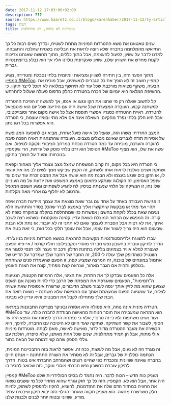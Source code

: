 ```yaml
---
date: 2017-11-12 17:03:00+02:00
description: ???
source: https://www.haaretz.co.il/blogs/karenhaber/2017-11-12/ty-article/0000017f-f8d8-d460-afff-fbfeff1c0001
tags: דעות
title: מוטרדות לא מתות, רק מתחלפות
---
```


שנים טאטאנו את נושא ההטרדות המיניות מתחת לשטיח, ובדרך נשים רבות כל כך התייאשו מהמלחמה בחברה שלא רוצה לראות את הבליטה בשטיח שהלכה והתגבהה. למדנו לדבר על שוויון, לפעול להעצמה, אבל בתוך כללים, מתוך תחושה שאנחנו צריכות לקנות מחדש את השוויון שלנו, שוויון שעקרונית נולדנו אליו אך הוא נבלע בדומיננטיות גברית. 

מתוך הפער הזה, בין חתירה לשוויון ומציאות יומיומית בלתי נסבלת ומטרידה, מגיע [קמפיין #MeToo](/news/world/america/2017-11-07/ty-article/.premium/0000017f-f156-dc28-a17f-fd772ca90000). קמפיין חשוב זה לא הופך את כל הגברים לנאשמים, אבל מוכיח את הבעיה, משקף מציאות מורכבת שכל עוד לא תיחשף במלואה לא תוכל לייצר תיקון. כי החשיפה המלאה היא יומיום של הכרה בהטרדה כחלק מדפוס פעולה שעלול להתרחש. 

קל לחשוב שאלה רק מי שחצו את הקו ונגעו או אנסו, אך למעשה זו הפיכת ההטרדה למשתנה קבוע. העובדה המצערת שכל אישה חיה עם הידיעה שכל יום הוא פוטנציאל להטרדה. ראיית ההטרדה כסנריו אפשרי תופסת אצל כל אישה מקום אחר וסובייקטיבי, אבל היא חלק בלתי נפרד מהקיום. השאלה אינה אם אלא מתי ובאיזו עוצמה, כי הטרדה היא אפשרות בכל רגע נתון. 

המצב החרדתי משהו הזה, שאצל כל אישה פועל אחרת, מביא גם לתופעה המטופשת של אסירות תודה לגברים שאינם מנצלים מצבים. העובדה שהתנהגות ראויה הפכה סיבה להוקרה והערכה, מוכיחה עד כמה הטרדה נוכחת במרחב הציבורי וזקוקה לטיפול. ואם הטיפול הוא זרם בלתי פוסק של עדויות, הרי שקמפיין #MeToo עשה את שלו, הוא מציף בנוכחותו ומעיד על הצורך בתיקון. 

כי הטרדה היא בכל מקום, זה קרוב המשפחה שניצל מצב ונצמד אליך מאחור וקפאת ושתקת ושנים נאלצת לראות אותו ולשתוק, זה הקצין שביקש ממך לשים לב מה את עושה לו, או הזקן בים שנגע בעצמו ולא הבנת מה הוא עושה אבל את המבט זכרת עוד שנים עד שנפל האסימון. זה הקולגה שנתקע פתאום באמצע המשפט ואת יודעת על מה העיניים שלו נחו, זו הנשיקה על הלחי שנענתה בניסיון לח להגיע לשפתיים ומגע השפם המגעיל והרטוב לא יחלוף גם אחרי מאה מקלחות. 

זו פגישת העבודה באחד על אחד עם גבר שאת מוצאת את עצמך מיידעת חברה איפה תהיי ועד מתי או מבקשת שיתקשרו אליך באמצע לברר שהכל בסדר והתחושה הלא נעימה שאת בכלל לוקחת בחשבון אפשרות כזו שמתחלפת בהקלה ובהוקרה כשזה לא קורה. זה המפגש עם הבחור המוצלח כשאת עדיין קטינה ומוקסמת וכשהוא רצה לשכב איתך, את לא רצית אבל הסברת לעצמך שאם לא תתני זה לא יעבוד. אז נתת ולא הבנת שבעצם הוא היה צריך לעצור את עצמו, אבל את עצמך תלקי בכל זאת, כי זאת בטח את. 

 עברו לתצוגת גלריהסטודנטיות מקשיבות להרצאה בנושא הטרדות מיניות בניו ג'רזי. הדרך לתיקון עוברת בחשבון נפש חברתי מוסרי ונוקבצילום: חוליו קורטז / אי-פיזו הפעם שעצרת למלא אוויר בצמיגים בלילה בתחנת הדלק ורכב זר נעצר ולכי תנסי לסגור את הוונטיל כשהדופק שלך עולה ל-200, זה החבר של החבר שלך שמדבר על הדייט של אתמול במונחים של בוכנה, זה המרצה שמציע קפה, זו הפעם שהעמדת פנים ששוחחת בטלפון ותהית אם הגבר מאחור, שנראה קצת מפחיד, קונה את הצגת האומץ. 

אלה כל הפעמים שבדקו לך את התחת, את הציצי, אלה הרמיזות הקטנות, הנגיעות ה"תמימות", הפעמים שאגרפת את המפתח של הרכב כדי להיות מוכנה אם האפס שצועק שהוא מת לזיין אותך ינסה לעבור משלב הדיבורים, שרשרת אינסופית שאת עשויה לצלוח, עד שמגיעה הפעם שמעמתת אותך עם המציאות שלא משתנה – כשאת רואה את הבת שלך מתחילה לקבל את המבטים והיא עדיין לא מבינה. 

הטרדה מינית אינה נוחה, היא פסולה והיא אסורה ובעיקר מצריכה התבוננות במראה. #MeToo הוא המראה שמעבירה את חוסר הנוחות מהאישה הבודדת לחברה כולה. עוד ועוד נשים משתפות ולא כי זה טרנדי, אלא כי נפתחה הדרך לפתוח את הפצע הזה עד הסוף, לשבור את קשר השתיקה. שתיקה שעד היום לא היטיבה עם החברה, להיפך, היא הכשירה את מעבר ההטרדה מדור לדור, מאישה לאישה, מאם לבתה. מוטרדות מיניות אולי מתות, אבל הן תמיד מתחלפות. שנים שכל אחת מאתנו, שלא סיפרה, הולכת עם צללי הספק שהם קווי דמותה של הבאה בתור.  

זה מגרד וזה לא נעים, אבל מה לעשות, ככה זה. אפשר לראות בזה התבכיינות המונית, הכתמה כוללנית של גברים, אבל זה לא מסתיר את השורה התחתונה – אנחנו חיים בחברה שאינה שוויונית ומכבדת כפי שהיינו רוצים ושהמרחב החברתי אינו בטוח. הדרך לתיקון עוברת בחשבון נפש חברתי מוסרי ונוקב, כזה שכואב להכיר בו. 

קמפיין #MeToo מעניק כוח חדש – הכוח לדבר. היה נחמד לו בסיס הסולידריות שלנו היה אחר, אבל הוא לא. הקמפיין הזה כל כך חזק וגורף שהוא מחזיר לכל מי ששנים נשאה את החוויה במחזור הדם שלה את ההזדמנות, להוציא, להקיז ולהפסיק לשתוק, להיות חלק משרשרת מחאה. הוא מעניק תקווה שאחרי הגילוי הזה יבוא תיקון שיבטיח עתיד מודע, שוויוני ובטוח יותר לבנים ולבנות שלנו.
